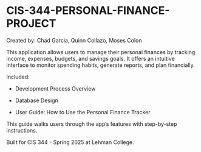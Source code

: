 # CIS-344-PERSONAL-FINANCE-PROJECT
Created by: Chad Garcia, Quinn Collazo, Moses Colon

This application allows users to manage their personal finances by tracking income, expenses, budgets, and savings goals. It offers an intuitive interface to monitor spending habits, generate reports, and plan financially.

Included:

 - Development Process Overview

 - Database Design

 - User Guide: How to Use the Personal Finance Tracker

This guide walks users through the app’s features with step-by-step instructions.

Built for CIS 344 - Spring 2025 at Lehman College.
